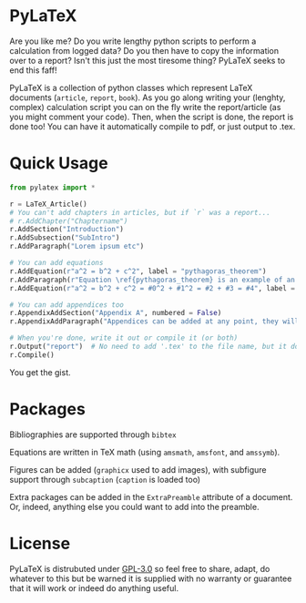 # PyLaTeX

Are you like me? Do you write lengthy python scripts to perform a calculation from logged data? Do you then have to copy the information over to a report? Isn't this just the most tiresome thing? PyLaTeX seeks to end this faff!

PyLaTeX is a collection of python classes which represent LaTeX documents (`article`, `report`, `book`). As you go along writing your (lenghty, complex) calculation script you can on the fly write the report/article (as you might comment your code). Then, when the script is done, the report is done too! You can have it automatically compile to pdf, or just output to .tex.

# Quick Usage
```python
from pylatex import *

r = LaTeX_Article()
# You can't add chapters in articles, but if `r` was a report...
# r.AddChapter("Chaptername")
r.AddSection("Introduction")
r.AddSubsection("SubIntro")
r.AddParagraph("Lorem ipsum etc")

# You can add equations
r.AddEquation(r"a^2 = b^2 + c^2", label = "pythagoras_theorem")
r.AddParagraph(r"Equation \ref{pythagoras_theorem} is an example of an equation. Equations can also have data inserted from a list of values (similar to python2's str.replace()):")
r.AddEquation(r"a^2 = b^2 + c^2 = #0^2 + #1^2 = #2 + #3 = #4", label = "pythagoras_theorem", subslist = [3, 4, 9, 16, 25])

# You can add appendices too
r.AppendixAddSection("Appendix A", numbered = False)
r.AppendixAddParagraph("Appendices can be added at any point, they will always be at the end of the document.")

# When you're done, write it out or compile it (or both)
r.Output("report")  # No need to add '.tex' to the file name, but it doesn't matter if you do.
r.Compile()
```
You get the gist.

# Packages

Bibliographies are supported through `bibtex`

Equations are written in TeX math (using `amsmath`, `amsfont`, and `amssymb`).

Figures can be added (`graphicx` used to add images), with subfigure support through `subcaption` (`caption` is loaded too)

Extra packages can be added in the `ExtraPreamble` attribute of a document. Or, indeed, anything else you could want to add into the preamble.

# License
PyLaTeX is distrubuted under [GPL-3.0](https://www.gnu.org/licenses/gpl-3.0.en.html) so feel free to share, adapt, do whatever to this but be warned it is supplied with no warranty or guarantee that it will work or indeed do anything useful.